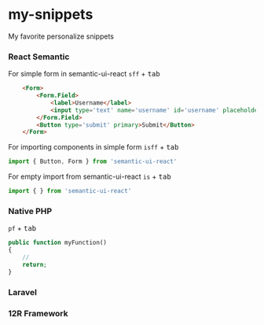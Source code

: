 # my-snippets
My favorite personalize snippets
### React Semantic
For simple form in semantic-ui-react
`sff` + <kbd>tab</kbd>
```html
	<Form>
		<Form.Field>
			<label>Username</label>
			<input type='text' name='username' id='username' placeholder='axetrodome' />
		</Form.Field>
		<Button type='submit' primary>Submit</Button>
	</Form>
```
For importing components in simple form
`isff` + <kbd>tab</kbd>
```javascript
import { Button, Form } from 'semantic-ui-react'
```
For empty import from semantic-ui-react
`is` + <kbd>tab</kbd>
```javascript
import { } from 'semantic-ui-react'
```
### Native PHP
`pf` + <kbd>tab</kbd>
```php
public function myFunction() 
{
	//
	return;
}
```
### Laravel

### 12R Framework